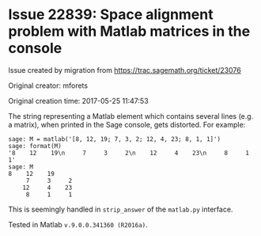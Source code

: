# Issue 22839: Space alignment problem with Matlab matrices in the console

Issue created by migration from https://trac.sagemath.org/ticket/23076

Original creator: mforets

Original creation time: 2017-05-25 11:47:53

The string representing a Matlab element which contains several lines (e.g. a matrix), when printed in the Sage console, gets distorted. For example: 


```
sage: M = matlab('[8, 12, 19; 7, 3, 2; 12, 4, 23; 8, 1, 1]')
sage: format(M)
'8    12    19\n     7     3     2\n    12     4    23\n     8     1     1'
sage: M
8    12    19
     7     3     2
    12     4    23
     8     1     1
```


This is seemingly handled in `strip_answer` of the `matlab.py` interface.

Tested in Matlab `v.9.0.0.341360 (R2016a)`.
